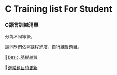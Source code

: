 # C Training list For Student 

### C語言訓練清單
分為不同等級，

請同學們依照課程進度，自行練習題目。

👶[Basic_基礎練習](.\basic)

🧔[進階題目待更新](.)


